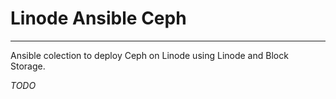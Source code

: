 # Linode Ansible Ceph

---

Ansible colection to deploy Ceph on Linode using Linode and Block Storage.

*TODO*
